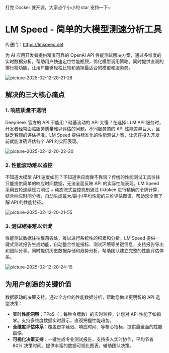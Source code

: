 打完 Docker 就开源，大家点个小小的 star 支持一下~

# LM Speed - 简单的大模型测速分析工具

传送门：<https://lmspeed.net>

为 AI 应用开发者提供精准可靠的 OpenAI API 性能测试解决方案，通过多维度的实时数据分析，帮助用户快速定位性能瓶颈，优化模型调用策略。同时提供直观的排行榜功能，让用户能够轻松比较和选择最适合的模型和服务商。

![picture-2025-02-12-20-21-28](https://vscode-markdown.s3.bitiful.net/eba9b5e1e200dd0c5504914243d1d6247eb4a16c2c20f87adfe11244ff9668c7.png)  

## 解决的三大核心痛点

### 1. 响应质量不透明

DeepSeek 官方的 API 不能用？硅基流动的 API 太慢？在选择 LLM API 服务时，开发者经常面临服务质量难以评估的问题。不同服务商的 API 性能差异巨大，且缺乏客观的评估标准。LM Speed 提供标准化的性能测试方案，让您在投入开发前就能准确评估各个 API 的实际表现。

![picture-2025-02-12-20-22-30](https://vscode-markdown.s3.bitiful.net/0ff2ab60e7bf2fb64134565d4d9d82535d0d87db1f568dcdc5465c73b6eadbfa.png)  

### 2. 性能波动难以监控

不知道大模型 API 速度如何？不知道供应商靠不靠谱？传统的性能测试工具往往只能提供简单的响应时间数据，无法全面反映 API 的实际性能表现。LM Speed 采用五轮连续压力测试 + 动态流式监控机制通过 tiktoken 进行精确的令牌计算，结合响应时间分析，自动生成最大/最小/平均性能的三维评估图谱，帮助您全面了解 API 的性能特征。

![picture-2025-02-12-20-21-55](https://vscode-markdown.s3.bitiful.net/e92fd7f59ac705341f7bc4e880f7e11d798a40e3a038b9373f9d885f70d997ac.png)  

### 3. 测试结果难以沉淀

性能测试数据往往散落各处，难以进行系统性的积累和分析。LM Speed 提供一键式测试报告生成功能，自动整合性能指标、测试环境等关键信息，支持报告导出和团队分享。同时提供历史数据存储和趋势分析，帮助团队建立完整的性能评估体系。

![picture-2025-02-12-20-24-15](https://vscode-markdown.s3.bitiful.net/2dcd9f8c44bc5801624e7b356a3c09ec41ae83c7e6ab51fd2414f5eb4092e983.png)  

## 为用户创造的关键价值

数据驱动的决策支持。通过全方位的性能数据分析，帮助您做出更明智的 API 选型决策：

- **实时性能洞察**：TPoS（：每秒令牌数）的实时监控，让您对 API 性能了如指掌。支持多维度数据实时展示，直观把握性能趋势。
- **全维度评估体系**：覆盖首字延迟、响应时间、等核心指标，提供最全面的性能画像。
- **可视化决策支持**：一键生成专业测试报告，支持多人实时协作，平均节省 80% 决策时间。提供丰富的数据可视化图表，辅助团队决策。
